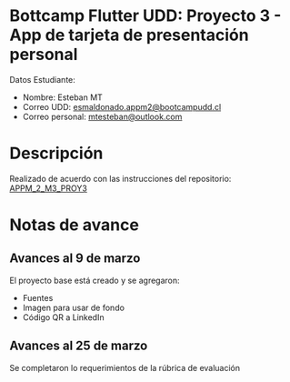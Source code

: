 # Bottcamp Flutter UDD: Proyecto 3 - App de tarjeta de presentación personal

Datos Estudiante:

* Nombre: Esteban MT
* Correo UDD: esmaldonado.appm2@bootcampudd.cl
* Correo personal: mtesteban@outlook.com

# Descripción
Realizado de acuerdo con las instrucciones del repositorio: [APPM_2_M3_PROY3](https://github.com/UDDBootcamp/APPM_2_M3_PROY3)

# Notas de avance
## Avances al 9 de marzo
El proyecto base está creado y se agregaron:
* Fuentes
* Imagen para usar de fondo
* Código QR a LinkedIn
## Avances al 25 de marzo
Se completaron lo requerimientos de la rúbrica de evaluación